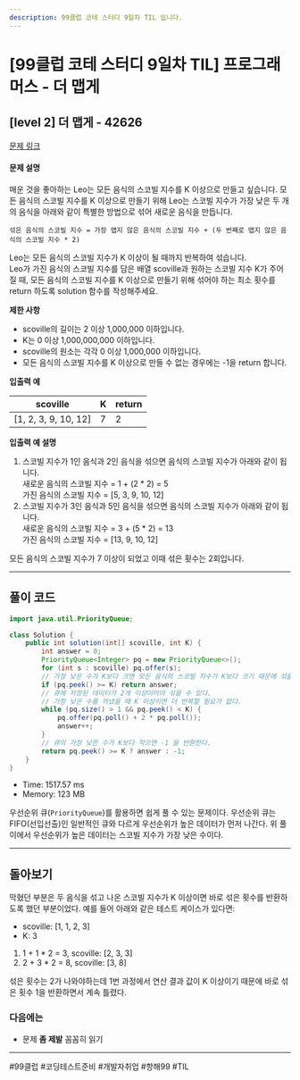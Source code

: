 ```yaml
---
description: 99클럽 코테 스터디 9일차 TIL 입니다.
---
```


# \[99클럽 코테 스터디 9일차 TIL]  프로그래머스 - 더 맵게

## \[level 2] 더 맵게 - 42626

[문제 링크](https://school.programmers.co.kr/learn/courses/30/lessons/42626?language=java)

#### 문제 설명

매운 것을 좋아하는 Leo는 모든 음식의 스코빌 지수를 K 이상으로 만들고 싶습니다. 모든 음식의 스코빌 지수를 K 이상으로 만들기 위해 Leo는 스코빌 지수가 가장 낮은 두 개의 음식을 아래와 같이 특별한 방법으로 섞어 새로운 음식을 만듭니다.

```
섞은 음식의 스코빌 지수 = 가장 맵지 않은 음식의 스코빌 지수 + (두 번째로 맵지 않은 음식의 스코빌 지수 * 2)
```

Leo는 모든 음식의 스코빌 지수가 K 이상이 될 때까지 반복하여 섞습니다.\
Leo가 가진 음식의 스코빌 지수를 담은 배열 scoville과 원하는 스코빌 지수 K가 주어질 때, 모든 음식의 스코빌 지수를 K 이상으로 만들기 위해 섞어야 하는 최소 횟수를 return 하도록 solution 함수를 작성해주세요.

**제한 사항**

* scoville의 길이는 2 이상 1,000,000 이하입니다.
* K는 0 이상 1,000,000,000 이하입니다.
* scoville의 원소는 각각 0 이상 1,000,000 이하입니다.
* 모든 음식의 스코빌 지수를 K 이상으로 만들 수 없는 경우에는 -1을 return 합니다.

**입출력 예**

| scoville              | K | return |
| --------------------- | - | ------ |
| \[1, 2, 3, 9, 10, 12] | 7 | 2      |

**입출력 예 설명**

1. 스코빌 지수가 1인 음식과 2인 음식을 섞으면 음식의 스코빌 지수가 아래와 같이 됩니다.\
   새로운 음식의 스코빌 지수 = 1 + (2 \* 2) = 5\
   가진 음식의 스코빌 지수 = \[5, 3, 9, 10, 12]
2. 스코빌 지수가 3인 음식과 5인 음식을 섞으면 음식의 스코빌 지수가 아래와 같이 됩니다.\
   새로운 음식의 스코빌 지수 = 3 + (5 \* 2) = 13\
   가진 음식의 스코빌 지수 = \[13, 9, 10, 12]

모든 음식의 스코빌 지수가 7 이상이 되었고 이때 섞은 횟수는 2회입니다.

***

## 풀이 코드

```java
import java.util.PriorityQueue;

class Solution {
    public int solution(int[] scoville, int K) {
        int answer = 0;
        PriorityQueue<Integer> pq = new PriorityQueue<>();
        for (int s : scoville) pq.offer(s);
        // 가장 낮은 수가 K보다 크면 모든 음식의 스코빌 지수가 K보다 크기 때문에 섞을 필요가 없다.
        if (pq.peek() >= K) return answer;
        // 큐에 저장된 데이터가 2개 이상이어야 섞을 수 있다.
        // 가장 낮은 수를 꺼냈을 때 K 이상이면 더 반복할 필요가 없다.
        while (pq.size() > 1 && pq.peek() < K) {
            pq.offer(pq.poll() + 2 * pq.poll());
            answer++;
        }
        // 큐의 가장 낮은 수가 K보다 작으면 -1 을 반환한다.
        return pq.peek() >= K ? answer : -1;
    }
}
```

* Time: 1517.57 ms
* Memory: 123 MB

우선순위 큐(`PriorityQueue`)를 활용하면 쉽게 풀 수 있는 문제이다. 우선순위 큐는 FIFO(선입선출)인 일반적인 큐와 다르게 우선순위가 높은 데이터가 먼저 나간다. 위 풀이에서 우선순위가 높은 데이터는 스코빌 지수가 가장 낮은 수이다.

***

## 돌아보기

막혔던 부분은 두 음식을 섞고 나온 스코빌 지수가 K 이상이면 바로 섞은 횟수를 반환하도록 했던 부분이었다. 예를 들어 아래와 같은 테스트 케이스가 있다면:

* scoville: \[1, 1, 2, 3]
* K: 3

1. 1 + 1 \* 2 = 3, scoville: \[2, 3, 3]
2. 2 + 3 \* 2 = 8, scoville: \[3, 8]

섞은 횟수는 2가 나와야하는데 1번 과정에서 연산 결과 값이 K 이상이기 때문에 바로 섞은 횟수 1을 반환하면서 계속 틀렸다.

### 다음에는

* 문제 **좀 제발** 꼼꼼히 읽기

***

\#99클럽 #코딩테스트준비 #개발자취업 #항해99 #TIL
